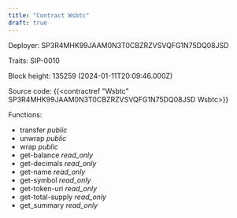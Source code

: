 ```yaml
---
title: "Contract Wsbtc"
draft: true
---
```

Deployer: SP3R4MHK99JAAM0N3T0CBZRZVSVQFG1N75DQ08JSD

Traits:
 SIP-0010



Block height: 135259 (2024-01-11T20:09:46.000Z)

Source code: {{<contractref "Wsbtc" SP3R4MHK99JAAM0N3T0CBZRZVSVQFG1N75DQ08JSD Wsbtc>}}

Functions:

* transfer _public_
* unwrap _public_
* wrap _public_
* get-balance _read_only_
* get-decimals _read_only_
* get-name _read_only_
* get-symbol _read_only_
* get-token-uri _read_only_
* get-total-supply _read_only_
* get_summary _read_only_
